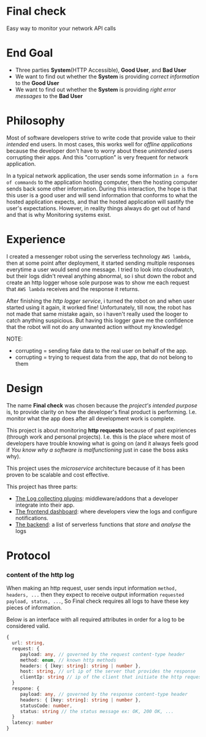 # Final check
Easy way to monitor your network API calls

# End Goal
* Three parties **System**(HTTP Accessible), **Good User**, and **Bad User**
* We want to find out whether the **System** is providing *correct information* to the **Good User**
* We want to find out whether the **System** is providing *right error messages* to the **Bad User**

# Philosophy
Most of software developers strive to write code that provide value to their *intended* end users. In most cases, this works well for *offline applications* because the developer don't have to worry about these *unintended* users corrupting their apps. And this "corruption" is very frequent for network application.

In a typical network application, the user sends some information `in a form of commands` to the application hosting computer, then the hosting computer sends back some other information. During this interaction, the hope is that this user is a good user and will send information that conforms to what the hosted application expects, and that the hosted application will sastify the user's expectations. However, in reality things always do get out of hand and that is why Monitoring systems exist.

# Experience
I created a messenger robot using the serverless technology `AWS lambda`, then at some point after deployment, it started sending multiple responses everytime a user would send one message. I tried to look into cloudwatch, but their logs didn't reveal anything abnormal, so i shut down the robot and create an http logger whose sole purpose was to show me each request that `AWS lambda` receives and the response it returns.

After finishing the *http logger service*, i turned the robot on and when user started using it again, it worked fine! Unfortunately, till now, the robot has not made that same mistake again, so i haven't really used the looger to catch anything suspicious. But having this logger gave me the confidence that the robot will not do any unwanted action without my knowledge!

NOTE:
* corrupting = sending fake data to the real user on behalf of the app.
* corrupting = trying to request data from the app, that do not belong to them

# Design
The name **Final check** was chosen because the *project's intended purpose* is, to provide clarity on how the developer's final product is performing. I.e. monitor what the app does after all development work is complete.

This project is about monitoring **http requests** because of past expiriences (through work and personal projects). I.e. this is the place where most of developers have trouble knowing what is going on (and it always feels good if *You know why a software is malfunctioning* just in case the boss asks why).

This project uses the *microservice* architecture because of it has been proven to be scalable and cost effective.

This project has three parts:
* [The Log collecting plugins](https://github.com/clearonline-org/final-check/blob/master/LOGGER_PLUGINS.md): middleware/addons that a developer integrate into their app.
* [The frontend dashboard](https://github.com/clearonline-org/final-check/blob/master/FRONTEND.md): where developers view the logs and configure notifications.
* [The backend](https://github.com/clearonline-org/final-check/blob/master/BACKEND.md): a list of serverless functions that *store* and *analyse* the logs

# Protocol
### content of the http log
When making an http request, user sends input information `method, headers, ...` then they expect to receive output information `requested payload, status, ...`, So Final check requires all logs to have these key pieces of information. 

Below is an interface with all required attributes in order for a log to be considered valid.
```typescript
{ 
  url: string,
  request: { 
     payload: any, // governed by the request content-type header
     method: enum, // known http methods
     headers: { [key: string]: string | number },
     host: string, // url ip of the server that provides the response
     clientIp: string // ip of the client that initiate the http request
  }
  respone: { 
     payload: any, // governed by the response content-type header
     headers: { [key: string]: string | number },
     statusCode: number,
     status: string // the status message ex: OK, 200 OK, ...
  }
  latency: number 
}
```
